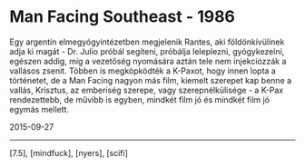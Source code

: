 # Man Facing Southeast - 1986

Egy argentín elmegyógyintézetben megjelenik Rantes, aki földönkívülinek adja ki magát - Dr. Julio próbál segíteni, próbálja leleplezni, gyógykezelni, egészen addig, míg a vezetőség nyomására aztán tele nem injekciózzák a vallásos zsenit. Többen is megköpködték a K-Paxot, hogy innen lopta a történetet, de a Man Facing nagyon más film, kiemelt szerepet kap benne a vallás, Krisztus, az emberiség szerepe, vagy szerepnélkülisége - a K-Pax rendezettebb, de művibb is egyben, mindkét film jó és mindkét film jó egymás mellett.

2015-09-27 

----

[7.5], [mindfuck], [nyers], [scifi]